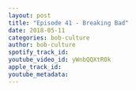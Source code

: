 ```yaml
---
layout: post
title: "Episode 41 - Breaking Bad"
date: 2018-05-11
categories: bob-culture
author: bob-culture
spotify_track_id: 
youtube_video_id: yWnbQQXtR0k
apple_track_id: 
youtube_metadata: 
---
```

